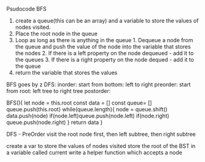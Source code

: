 Psudocode BFS

1. create a queue(this can be an array) and a variable to store the values of nodes visited.
2. Place the root node in the queue
3. Loop as long as there is anything in the queue 1. Dequeue a node from the queue and push the value of the node into the variable that stores the nodes 2. If there is a left property on the node dequeued - add it to the queues 3. If there is a right property on the node dequed - add it to the queue
4. return the variable that stores the values

BFS goes by z
DFS:
inorder: start from bottom: left to right
preorder: start from root: left tree to right tree
postorder: 

BFS(){
let node = this.root
const data = []
const queue= []
queue.push(this.root)
while(queue.length){
node = queue.shift()
data.push(node)
if(node.left)queue.push(node.left)
if(node.right) queue.push(node.right)
}
return data
}

DFS - PreOrder
visit the root node first, then left subtree, then right subtree

create a var to store the values of nodes visited
store the root of the BST in a variable called current 
write a helper function which accepts a node